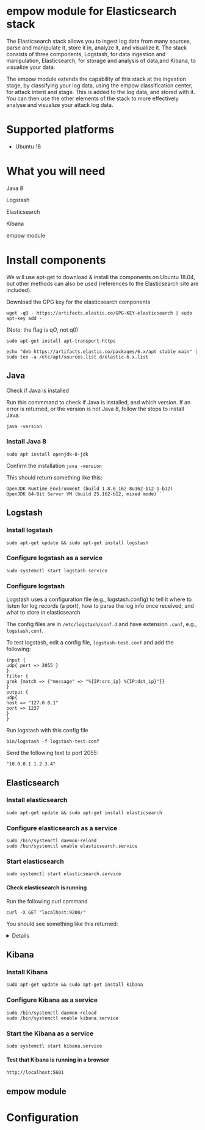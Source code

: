 # empow module for Elasticsearch stack
The Elasticsearch stack allows you to ingest log data from many sources, parse and manipulate it, store it in, analyze it, and visualize it. The stack consists of three components, Logstash, for data ingestion and manipulation, Elasticsearch, for storage and analysis of data,and Kibana, to visualize your data.

The empow module extends the capability of this stack at the ingestion stage, by classifying your log data, using the empow classification center, for attack intent and stage. This is added to the log data, and stored with it. You can then use the other elements of the stack to more effectively analyse and visualize your attack log data.


# Supported platforms

  - Ubuntu 18
 
 
# What you will need

Java 8 


Logstash

Elasticsearch

Kibana

empow module

# Install components

We will use apt-get to download & install the components on Ubuntu 18.04, but other methods can also be used (references to the Elasticsearch site are included).

Download the GPG key for the elasticsearch components

```wget -qO - https://artifacts.elastic.co/GPG-KEY-elasticsearch | sudo apt-key add -```

(Note: the flag is q*O*, not q0)

```sudo apt-get install apt-transport-https```

```echo "deb https://artifacts.elastic.co/packages/6.x/apt stable main" | sudo tee -a /etc/apt/sources.list.d/elastic-6.x.list```


## Java 

Check if Java is installed

Run this commmand to check if Java is installed, and which version. If an error is returned, or the version is not Java 8, follow the steps to install Java.

```java -version```

### Install Java 8

```sudo apt install openjdk-8-jdk```

Confirm the installation
```java -version```

This should return something like this:

```openjdk version "1.8.0_162"
OpenJDK Runtime Environment (build 1.8.0_162-8u162-b12-1-b12)
OpenJDK 64-Bit Server VM (build 25.162-b12, mixed mode)```
```

## Logstash

### Install logstash

```sudo apt-get update && sudo apt-get install logstash```

### Configure logstash as a service

```sudo systemctl start logstash.service```

### Configure logstash

Logstash uses a configuration file (e.g., logstash.config) to tell it where to listen for log records (a port), how to parse the log info once received, and what to store in elasticsearch

The config files are in ```/etc/logstash/conf.d``` and have extension ```.conf```,  e.g., ```logstash.conf```.

To test logstash, edit a config file, ```logstash-test.conf``` and add the following:
```
input {
udp{ port => 2055 }
}
filter {
grok {match => {"message" => "%{IP:src_ip} %{IP:dst_ip}"}}
}
output {
udp{ 
host => "127.0.0.1"
port => 1237
}
}
```
Run logstash with this config file

``` 
bin/logstash -f logstash-test.conf
```

Send the following text to port 2055:

```"10.0.0.1 1.2.3.4"```


## Elasticsearch

### Install elasticsearch

```sudo apt-get update && sudo apt-get install elasticsearch```


### Configure elasticsearch as a service
```
sudo /bin/systemctl daemon-reload
sudo /bin/systemctl enable elasticsearch.service
```
### Start elasticsearch

```sudo systemctl start elasticsearch.service```


#### Check elasticsearch is running

Run the following curl command

```curl -X GET "localhost:9200/"```

You should see something like this returned:
<details>

```
{
  "name" : "Cp8oag6",
  "cluster_name" : "elasticsearch",
  "cluster_uuid" : "AT69_T_DTp-1qgIJlatQqA",
  "version" : {
    "number" : "6.5.4",
    "build_flavor" : "default",
    "build_type" : "zip",
    "build_hash" : "f27399d",
    "build_date" : "2016-03-30T09:51:41.449Z",
    "build_snapshot" : false,
    "lucene_version" : "7.5.0",
    "minimum_wire_compatibility_version" : "1.2.3",
    "minimum_index_compatibility_version" : "1.2.3"
  },
  "tagline" : "You Know, for Search"
}
```
</details>


## Kibana

### Install Kibana

```sudo apt-get update && sudo apt-get install kibana```

### Configure Kibana as a service
```
sudo /bin/systemctl daemon-reload
sudo /bin/systemctl enable kibana.service
```


### Start the Kibana as a service

```sudo systemctl start kibana.service```


#### Test that Kibana is running in a browser


```http://localhost:5601```


## empow module

# Configuration

